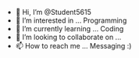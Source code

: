 - 👋 Hi, I’m @Student5615
- 👀 I’m interested in ... Programming
- 🌱 I’m currently learning ... Coding
- 💞️ I’m looking to collaborate on ...
- 📫 How to reach me ... Messaging :)

<!---
Student5615/Student5615 is a ✨ special ✨ repository because its `README.md` (this file) appears on your GitHub profile.
You can click the Preview link to take a look at your changes.
--->
